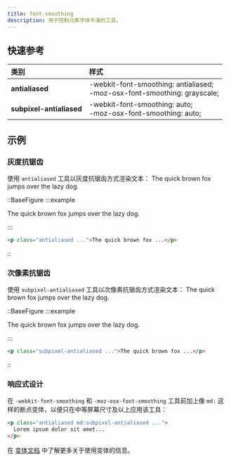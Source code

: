 ```yaml
---
title: font-smoothing
description: 用于控制元素字体平滑的工具。
---
```


## 快速参考

| 类别             | 样式                                                                            |
| :--------------- |:------------------------------------------------------------------------------|
| **antialiased** | -webkit-font-smoothing: antialiased; <br> -moz-osx-font-smoothing: grayscale; |
| **subpixel-antialiased** | -webkit-font-smoothing: auto; <br> -moz-osx-font-smoothing: auto;             |

## 示例

### 灰度抗锯齿

使用 `antialiased` 工具以灰度抗锯齿方式渲染文本：
The quick brown fox jumps over the lazy dog.

::BaseFigure
:::example
<p class="text-center text-lg font-medium text-gray-900 antialiased dark:text-gray-200">
The quick brown fox jumps over the lazy dog.
</p>
:::

```html
<p class="antialiased ...">The quick brown fox ...</p>
```
::

### 次像素抗锯齿

使用 `subpixel-antialiased` 工具以次像素抗锯齿方式渲染文本：
The quick brown fox jumps over the lazy dog.

::BaseFigure
:::example
<p class="text-center text-lg font-medium text-gray-900 subpixel-antialiased dark:text-gray-200">
The quick brown fox jumps over the lazy dog.
</p>
:::

```html
<p class="subpixel-antialiased ...">The quick brown fox ...</p>
```
::

### 响应式设计

在 `-webkit-font-smoothing` 和 `-moz-osx-font-smoothing` 工具前加上像 `md:` 这样的断点变体，以便只在中等屏幕尺寸及以上应用该工具：

```html
<p class="antialiased md:subpixel-antialiased ...">
  Lorem ipsum dolor sit amet...
</p>
```

在 [变体文档](https://tailwindcss.com/docs/hover-focus-and-other-states%23variants) 中了解更多关于使用变体的信息。

